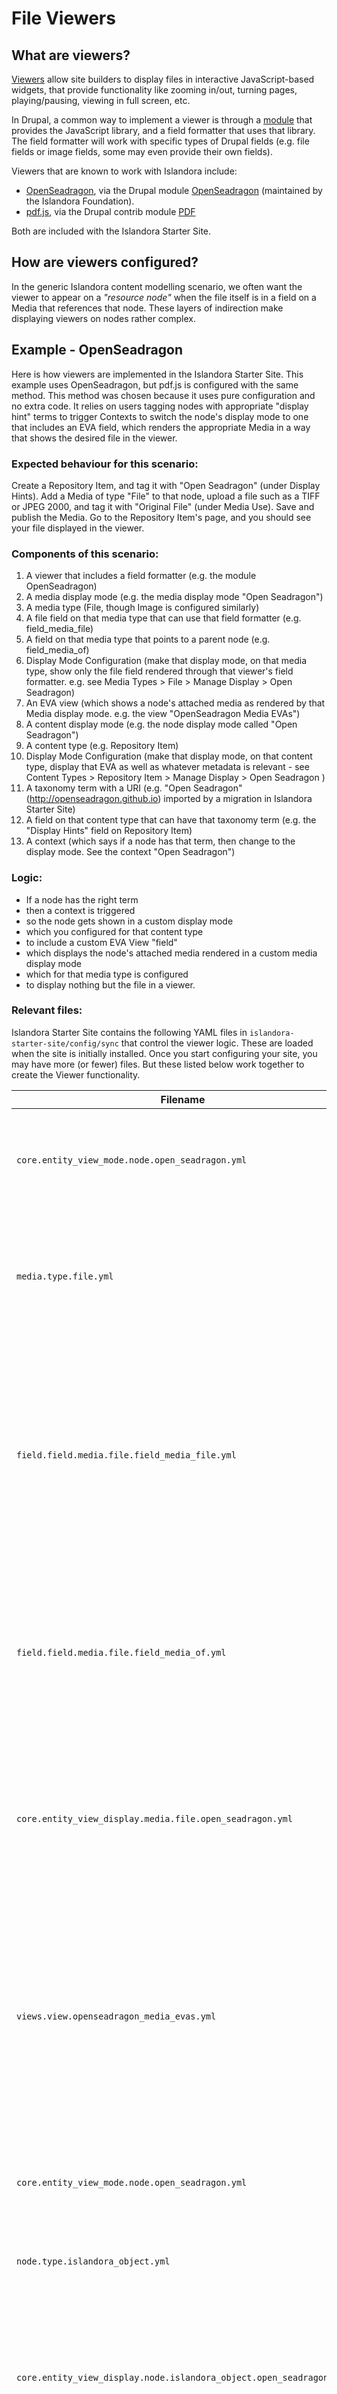 # File Viewers

## What are viewers?

[Viewers](../user-documentation/glossary#viewer) allow site builders to display files in interactive JavaScript-based widgets, that provide functionality like zooming in/out, turning pages, playing/pausing, viewing in full screen, etc.

In Drupal, a common way to implement a viewer is through a [module](glossary.md#module) that provides the JavaScript library, and a field formatter that uses that library. The field formatter will work with specific types of Drupal fields (e.g. file fields or image fields, some may even provide their own fields).

Viewers that are known to work with Islandora include:

* [OpenSeadragon](https://openseadragon.github.io/), via the Drupal module [OpenSeadragon](https://github.com/Islandora/openseadragon) (maintained by the Islandora Foundation).
* [pdf.js](https://github.com/mozilla/pdf.js), via the Drupal contrib module [PDF](https://www.drupal.org/project/pdf)

Both are included with the Islandora Starter Site.


## How are viewers configured?

In the generic Islandora content modelling scenario, we often want the viewer to appear on a _"resource node"_ when the file itself is in a field on a Media that references that node. These layers of indirection make displaying viewers on nodes rather complex.

## Example - OpenSeadragon

Here is how viewers are implemented in the Islandora Starter Site. This example uses OpenSeadragon, but pdf.js is configured with the same method. This method was chosen because it uses pure configuration and no extra code. It relies on users tagging nodes with appropriate "display hint" terms to trigger Contexts to switch the node's display mode to one that includes an EVA field, which renders the appropriate Media in a way that shows the desired file in the viewer.

<!-- Display modes vs view modes - Here we prefer the term 'display mode' to refer to the modes listed under Structure > Display Modes > View modes. The reasoning is that for the audience of this page, this concept is likely most frequently encountered under "Manage Display" of an entity, and to distinguish it from concepts relating to Views, such as Views displays. -->

### Expected behaviour for this scenario:

Create a Repository Item, and tag it with "Open Seadragon" (under Display Hints). Add a Media of type "File" to that node, upload a file such as a TIFF or JPEG 2000, and tag it with "Original File" (under Media Use). Save and publish the Media. Go to the Repository Item's page, and you should see your file displayed in the viewer.

<!-- There should be a link here, on the word "File", that points to a page explaining why large images need to be Files and not Images. That is out of scope here. -->

<!-- "a file such as TIFF or JPEG 2000" = "a file that works with Cantaloupe". OpenSeadragon relies on an IIIF image server, in our case, Cantaloupe, and that is what determines the kinds of files that this works with. This is also out of scope for this page. -->

### Components of this scenario:

1. A viewer that includes a field formatter  (e.g. the module OpenSeadragon)
1. A media display mode (e.g. the media display mode "Open Seadragon")
1. A media type (File, though Image is configured similarly)
1. A file field on that media type that can use that field formatter (e.g. field_media_file)
1. A field on that media type that points to a parent node (e.g. field_media_of)
1. Display Mode Configuration  (make that display mode, on that media type, show only the file field rendered through that viewer's field formatter. e.g. see Media Types > File > Manage Display > Open Seadragon)
1. An EVA view (which shows a node's attached media as rendered by that Media display mode. e.g. the view "OpenSeadragon Media EVAs")
1. A content display mode (e.g. the node display mode called "Open Seadragon")
1. A content type (e.g. Repository Item)
1. Display Mode Configuration (make that display mode, on that content type, display that EVA as well as whatever metadata is relevant - see Content Types > Repository Item > Manage Display > Open Seadragon )
1. A taxonomy term with a URI (e.g. "Open Seadragon" (http://openseadragon.github.io) imported by a migration in Islandora Starter Site)
1. A field on that content type that can have that taxonomy term (e.g. the "Display Hints" field on Repository Item)
1. A context (which says if a node has that term, then change to the display mode. See the context "Open Seadragon")

### Logic:

- If a node has the right term
- then a context is triggered
- so the node gets shown in a custom display mode
- which you configured for that content type
- to include a custom EVA View "field"
- which displays the node's attached media rendered in a custom media display mode
- which for that media type is configured
- to display nothing but the file in a viewer.

### Relevant files:

Islandora Starter Site contains the following YAML files in `islandora-starter-site/config/sync` that control the viewer logic. These are loaded when the site is initially installed. Once you start configuring your site, you may have more (or fewer) files. But these listed below work together to create the Viewer functionality.


| Filename                                                            | Comments                                                                                                                                                                                                                                                              |
|---------------------------------------------------------------------|-----------------------------------------------------------------------------------------------------------------------------------------------------------------------------------------------------------------------------------------------------------------------|
| `core.entity_view_mode.node.open_seadragon.yml`                     | (a media display mode) defines the Open Seadragon display mode as an option for any Media                                                                                                                                                                             |
| `media.type.file.yml`                                               | (a media type) define File media, or in this case, re-define an existing type provided by Core. This feature will override the core settings.                                                                                                                         |
| `field.field.media.file.field_media_file.yml`                       | (a field that can use the viewer) Defines a file field on File media called field_media_file, or in this case, re-defines it because it was already part of core. Usually you need a field.storage too but it was already defined in core and is not overridden here. |
| `field.field.media.file.field_media_of.yml`                         | (a field that points to a parent node) attach the the "Media Of" field to File media. In this case again, the field storage is not present because it was defined in Islandora Core Feature.                                                                          |
| `core.entity_view_display.media.file.open_seadragon.yml`            | (view mode configuration) configures the Open Seadragon display mode for File media, so it shows only the field_media_file using the OpenSeadragon field formatter.                                                                                                   |
| `views.view.openseadragon_media_evas.yml`                           | (an EVA View) defines a view that shows a Media that is "Media Of" the current node (from URL) and is published and has "Media Use" = Original File. (there are two other EVAs defined by this view that use Preservation Master and Service File respectively.)      |
| `core.entity_view_mode.node.open_seadragon.yml`                     | (a content display mode) defines the Open Seadragon display mode as an option for any Node                                                                                                                                                                            |
| `node.type.islandora_object.yml`                                    | (a content type) defines the Repository Item content type                                                                                                                                                                                                             |
| `core.entity_view_display.node.islandora_object.open_seadragon.yml` | (view mode configuration) configures the Open Seadragon display mode for Repository Item, so it shows the Open Seadragon EVA for Original File as well as normal metadata                                                                                             |
| `taxonomy.vocabulary.islandora_display.yml`                         | (taxonomy vocabulary) define a vocabulary to hold display hints                                                                                                                                                                                                       |
| `migrate_plus.migration.islandora_defaults_tags.yml`                | (migration) create a term in that vocabulary for "Open Seadragon." Taxonomy terms are "content" so must be entered through a migration. The file has not been renamed since moving to the Islandora Starter Site.                                                                                                                               |
| `field.storage.node.field_display_hints.yml`                        | (field storage for display hints) defines the display hints field as an option for any node                                                                                                                                                                           |
| `field.field.node.islandora_object.field_display_hints.yml`         | (field for display hints) configures the display hints field on Repository Item                                                                                                                                                                                       |
| `context.context.open_seadragon.yml`                                | (a context) tells nodes with term "Open Seadragon" to use display mode "Open Seadragon"                                                                                                                                                                               |

## Improvements

This is awfully complex. If you'd like to help simplify it, we have an open issue about getting rid of display hints, and instead "sniffing' the file's mime type: [Deprecate display hints in favor of Contexts? #1193](https://github.com/Islandora/documentation/issues/1193). Other suggestions and solutions are welcome in the [issue queue](https://github.com/Islandora/documentation/issues).
